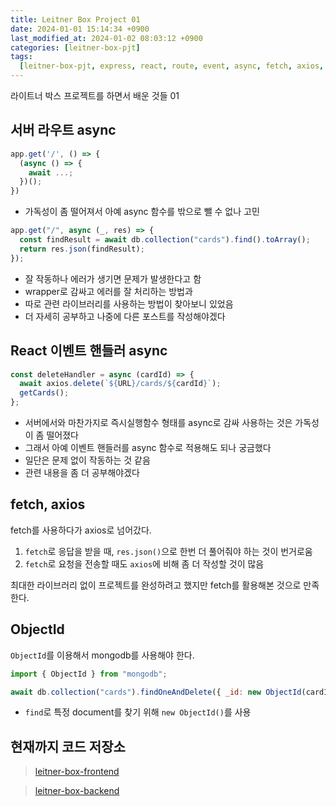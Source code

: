 ```yaml
---
title: Leitner Box Project 01
date: 2024-01-01 15:14:34 +0900
last_modified_at: 2024-01-02 08:03:12 +0900
categories: [leitner-box-pjt]
tags:
  [leitner-box-pjt, express, react, route, event, async, fetch, axios, objectid]
---
```


라이트너 박스 프로젝트를 하면서 배운 것들 01

## 서버 라우트 async

```javascript
app.get('/', () => {
  (async () => {
    await ...;
  })();
})
```

- 가독성이 좀 떨어져서 아예 async 함수를 밖으로 뺄 수 없나 고민

```javascript
app.get("/", async (_, res) => {
  const findResult = await db.collection("cards").find().toArray();
  return res.json(findResult);
});
```

- 잘 작동하나 에러가 생기면 문제가 발생한다고 함
- wrapper로 감싸고 에러를 잘 처리하는 방법과
- 따로 관련 라이브러리를 사용하는 방법이 찾아보니 있었음
- 더 자세히 공부하고 나중에 다른 포스트를 작성해야겠다

## React 이벤트 핸들러 async

```javascript
const deleteHandler = async (cardId) => {
  await axios.delete(`${URL}/cards/${cardId}`);
  getCards();
};
```

- 서버에서와 마찬가지로 즉시실행함수 형태를 async로 감싸 사용하는 것은 가독성이 좀 떨어졌다
- 그래서 아예 이벤트 핸들러를 async 함수로 적용해도 되나 궁금했다
- 일단은 문제 없이 작동하는 것 같음
- 관련 내용을 좀 더 공부해야겠다

## fetch, axios

fetch를 사용하다가 axios로 넘어갔다.

1. `fetch`로 응답을 받을 때, `res.json()`으로 한번 더 풀어줘야 하는 것이 번거로움
2. `fetch`로 요청을 전송할 때도 `axios`에 비해 좀 더 작성할 것이 많음

최대한 라이브러리 없이 프로젝트를 완성하려고 했지만 fetch를 활용해본 것으로 만족한다.

## ObjectId

`ObjectId`를 이용해서 mongodb를 사용해야 한다.

```javascript
import { ObjectId } from "mongodb";
```

```javascript
await db.collection("cards").findOneAndDelete({ _id: new ObjectId(cardId) });
```

- `find`로 특정 document를 찾기 위해 `new ObjectId()`를 사용

## 현재까지 코드 저장소

> [leitner-box-frontend](https://github.com/hhejo/leitner-box-frontend/tree/1e7a6007f246608c0f127a70e960fdd72a2cf52a)

> [leitner-box-backend](https://github.com/hhejo/leitner-box-backend/tree/12938585e3245510db250f042914185666368922)
